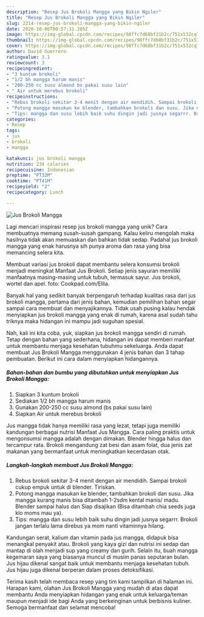 ```yaml
---
description: "Resep Jus Brokoli Mangga yang Bikin Ngiler"
title: "Resep Jus Brokoli Mangga yang Bikin Ngiler"
slug: 2214-resep-jus-brokoli-mangga-yang-bikin-ngiler
date: 2020-10-06T00:57:11.205Z
image: https://img-global.cpcdn.com/recipes/98ffc7d60bf31b2c/751x532cq70/jus-brokoli-mangga-foto-resep-utama.jpg
thumbnail: https://img-global.cpcdn.com/recipes/98ffc7d60bf31b2c/751x532cq70/jus-brokoli-mangga-foto-resep-utama.jpg
cover: https://img-global.cpcdn.com/recipes/98ffc7d60bf31b2c/751x532cq70/jus-brokoli-mangga-foto-resep-utama.jpg
author: David Guerrero
ratingvalue: 3.1
reviewcount: 3
recipeingredient:
- "3 kuntum brokoli"
- "1/2 bh mangga harum manis"
- "200-250 cc susu almond bs pakai susu lain"
- " Air untuk merebus brokoli"
recipeinstructions:
- "Rebus brokoli sekitar 3-4 menit dengan air mendidih. Sampai brokoli cukup empuk untuk di blender. Tiriskan."
- "Potong mangga masukan ke blender, tambahkan brokoli dan susu. Jika mangga kurang manis bisa ditambah 1-2sdm kental manis/ madu. Blender sampai halus dan Siap disajikan (Bisa ditambah chia seeds juga klo moms mau ya)."
- "Tips: mangga dan susu lebih baik suhu dingin jadi jusnya segarrr. Brokoli jangan terlalu lama direbus ya mom nanti vitaminnya hilang."
categories:
- Resep
tags:
- jus
- brokoli
- mangga

katakunci: jus brokoli mangga 
nutrition: 234 calories
recipecuisine: Indonesian
preptime: "PT32M"
cooktime: "PT41M"
recipeyield: "2"
recipecategory: Lunch

---
```



![Jus Brokoli Mangga](https://img-global.cpcdn.com/recipes/98ffc7d60bf31b2c/751x532cq70/jus-brokoli-mangga-foto-resep-utama.jpg)

Lagi mencari inspirasi resep jus brokoli mangga yang unik? Cara membuatnya memang susah-susah gampang. Kalau keliru mengolah maka hasilnya tidak akan memuaskan dan bahkan tidak sedap. Padahal jus brokoli mangga yang enak harusnya sih punya aroma dan rasa yang bisa memancing selera kita.

Membuat variasi jus brokoli dapat membantu selera konsumsi brokoli menjadi meningkat Manfaat Jus Brokoli. Setiap jenis sayuran memiliki manfaatnya masing-masing untuk tubuh, termasuk sayur. Jus brokoli, wortel dan apel. foto: Cookpad.com/Ellia.

Banyak hal yang sedikit banyak berpengaruh terhadap kualitas rasa dari jus brokoli mangga, pertama dari jenis bahan, kemudian pemilihan bahan segar sampai cara membuat dan menyajikannya. Tidak usah pusing kalau hendak menyiapkan jus brokoli mangga yang enak di rumah, karena asal sudah tahu triknya maka hidangan ini mampu jadi suguhan spesial.


Nah, kali ini kita coba, yuk, siapkan jus brokoli mangga sendiri di rumah. Tetap dengan bahan yang sederhana, hidangan ini dapat memberi manfaat untuk membantu menjaga kesehatan tubuhmu sekeluarga. Anda dapat membuat Jus Brokoli Mangga menggunakan 4 jenis bahan dan 3 tahap pembuatan. Berikut ini cara dalam menyiapkan hidangannya.

<!--inarticleads1-->

##### Bahan-bahan dan bumbu yang dibutuhkan untuk menyiapkan Jus Brokoli Mangga:

1. Siapkan 3 kuntum brokoli
1. Sediakan 1/2 bh mangga harum manis
1. Gunakan 200-250 cc susu almond (bs pakai susu lain)
1. Siapkan  Air untuk merebus brokoli


Jus mangga tidak hanya memiliki rasa yang lezat, tetapi juga memiliki kandungan berbagai nutrisi Manfaat Jus Mangga. Cara paling praktis untuk mengonsumsi mangga adalah dengan dimakan. Blender hingga halus dan tercampur rata. Brokoli mengandung zat besi dan asam folat, dua jenis zat makanan yang bermanfaat untuk meningkatkan kecerdasan otak. 

<!--inarticleads2-->

##### Langkah-langkah membuat Jus Brokoli Mangga:

1. Rebus brokoli sekitar 3-4 menit dengan air mendidih. Sampai brokoli cukup empuk untuk di blender. Tiriskan.
1. Potong mangga masukan ke blender, tambahkan brokoli dan susu. Jika mangga kurang manis bisa ditambah 1-2sdm kental manis/ madu. Blender sampai halus dan Siap disajikan (Bisa ditambah chia seeds juga klo moms mau ya).
1. Tips: mangga dan susu lebih baik suhu dingin jadi jusnya segarrr. Brokoli jangan terlalu lama direbus ya mom nanti vitaminnya hilang.


Kandungan serat, kalium dan vitamin pada jus mangga, didapuk bisa menangkal penyakit atau. Brokoli yang kaya gizi dan nutrisi ini sedap dan mantap di olah menjadi sup yang creamy dan gurih. Selain itu, buah mangga kegemaran saya yang biasanya muncul di musim panas seputaran bulan. Jus hijau dikenal sangat baik untuk membantu menjaga kesehatan tubuh. Jus hijau juga dikenal berperan dalam proses detoksifikasi. 

Terima kasih telah membaca resep yang tim kami tampilkan di halaman ini. Harapan kami, olahan Jus Brokoli Mangga yang mudah di atas dapat membantu Anda menyiapkan hidangan yang enak untuk keluarga/teman maupun menjadi ide bagi Anda yang berkeinginan untuk berbisnis kuliner. Semoga bermanfaat dan selamat mencoba!
